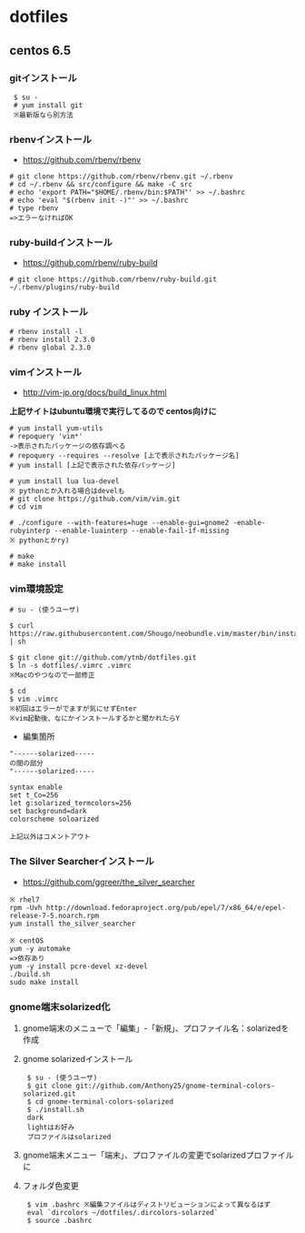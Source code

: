 # dotfiles

## centos 6.5


### gitインストール
```
 $ su -
 # yum install git
 ※最新版なら別方法
```

### rbenvインストール
* https://github.com/rbenv/rbenv
```
# git clone https://github.com/rbenv/rbenv.git ~/.rbenv
# cd ~/.rbenv && src/configure && make -C src
# echo 'export PATH="$HOME/.rbenv/bin:$PATH"' >> ~/.bashrc
# echo 'eval "$(rbenv init -)"' >> ~/.bashrc
# type rbenv
=>エラーなければOK
```

### ruby-buildインストール
* https://github.com/rbenv/ruby-build
```
# git clone https://github.com/rbenv/ruby-build.git ~/.rbenv/plugins/ruby-build
```

### ruby インストール
```
# rbenv install -l
# rbenv install 2.3.0
# rbenv global 2.3.0
```

### vimインストール
* http://vim-jp.org/docs/build_linux.html

**上記サイトはubuntu環境で実行してるので
centos向けに**

```
# yum install yum-utils
# repoquery 'vim*'
->表示されたパッケージの依存調べる
# repoquery --requires --resolve [上で表示されたパッケージ名]
# yum install [上記で表示された依存パッケージ]

# yum install lua lua-devel
※ pythonとか入れる場合はdevelも
# git clone https://github.com/vim/vim.git
# cd vim

# ./configure --with-features=huge --enable-gui=gnome2 -enable-rubyinterp --enable-luainterp --enable-fail-if-missing
※ pythonとかry)

# make
# make install
````

### vim環境設定
```
# su - (使うユーザ)

$ curl https://raw.githubusercontent.com/Shougo/neobundle.vim/master/bin/install.sh | sh

$ git clone git://github.com/ytnb/dotfiles.git
$ ln -s dotfiles/.vimrc .vimrc
※Macのやつなので一部修正

$ cd 
$ vim .vimrc
※初回はエラーがでますが気にせずEnter
※vim起動後、なにかインストールするかと聞かれたらY
```

* 編集箇所
```vim
"------solarized-----
の間の部分
"------solarized-----

syntax enable
set t_Co=256
let g:solarized_termcolors=256
set background=dark
colorscheme soloarized

上記以外はコメントアウト
```

### The Silver Searcherインストール

* https://github.com/ggreer/the_silver_searcher

```
※ rhel7
rpm -Uvh http://download.fedoraproject.org/pub/epel/7/x86_64/e/epel-release-7-5.noarch.rpm
yum install the_silver_searcher

※ centOS
yum -y automake
=>依存あり
yum -y install pcre-devel xz-devel
./build.sh
sudo make install
```

### gnome端末solarized化
1. gnome端末のメニューで「編集」-「新規」、プロファイル名：solarizedを作成
2. gnome solarizedインストール

        $ su - (使うユーザ)
        $ git clone git://github.com/Anthony25/gnome-terminal-colors-solarized.git
        $ cd gnome-terminal-colors-solarized
        $ ./install.sh
        dark
        lightはお好み
        プロファイルはsolarized

3. gnome端末メニュー「端末」、プロファイルの変更でsolarizedプロファイルに
4. フォルダ色変更

        $ vim .bashrc ※編集ファイルはディストリビューションによって異なるはず
        eval `dircolors ~/dotfiles/.dircolors-solarzed`
        $ source .bashrc

